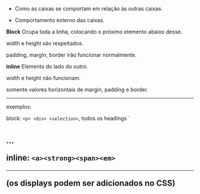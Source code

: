 - Como as caixas se comportam em relação às outras caixas.

- Comportamento externo das caixas.

**Block**
Ocupa toda a linha, colocando o
próximo elemento abaixo desse.

width e height são respeitados.

padding, margin, border irão funcionar
normalmente.

**inline**
Elemento do lado do outro.

width e height não funcionam.

somente valores horizontais de margin,
padding e border.

---------------------------------------

exemplos:

block: `<p> <div> <selection>`, todos os headings `<h1><h2>...

inline: `<a><strong><span><em>`

---------------------------------------

(os displays podem ser adicionados no CSS)